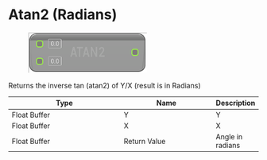 # Atan2 (Radians)

<div align="left" data-full-width="false">

<figure><img src="Atan2_(Radians).png" alt=""><figcaption></figcaption></figure>

</div>

Returns the inverse tan (atan2) of Y/X (result is in Radians)

<table>
<thead><tr><th width="250">Type</th><th width="200">Name</th><th>Description</th></tr></thead>
<tbody>
<tr><td>Float Buffer</td><td>Y</td><td>Y</td></tr>
<tr><td>Float Buffer</td><td>X</td><td>X</td></tr>
<tr><td>Float Buffer</td><td>Return Value</td><td>Angle in radians</td></tr>
</tbody>
</table>